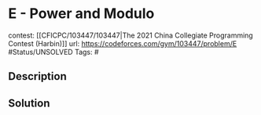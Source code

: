 # E - Power and Modulo

contest: [[CFICPC/103447/103447|The 2021 China Collegiate Programming Contest (Harbin)]]
url: https://codeforces.com/gym/103447/problem/E
#Status/UNSOLVED
Tags: #

## Description

## Solution

